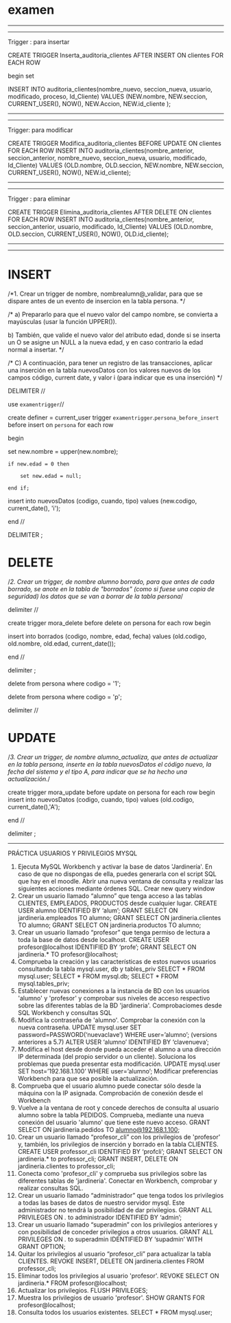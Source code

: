 # examen

---------------

_______________

Trigger : para insertar 

CREATE TRIGGER Inserta_auditoria_clientes AFTER INSERT ON clientes
FOR EACH ROW

begin set 

INSERT INTO auditoria_clientes(nombre_nuevo, seccion_nueva, usuario,
modificado, proceso, Id_Cliente)
VALUES (NEW.nombre, NEW.seccion, CURRENT_USER(), NOW(),
NEW.Accion, NEW.id_cliente );

--------------

______________

Trigger: para modificar

CREATE TRIGGER Modifica_auditoria_clientes BEFORE UPDATE ON clientes
FOR EACH ROW
INSERT INTO auditoria_clientes(nombre_anterior, seccion_anterior,
nombre_nuevo, seccion_nueva, usuario, modificado, Id_Cliente)
VALUES (OLD.nombre, OLD.seccion, NEW.nombre, NEW.seccion,
CURRENT_USER(), NOW(), NEW.id_cliente);

----------------
________________

Trigger : para eliminar

CREATE TRIGGER Elimina_auditoria_clientes AFTER DELETE ON clientes
FOR EACH ROW
INSERT INTO auditoria_clientes(nombre_anterior, seccion_anterior,
usuario, modificado, Id_Cliente)
VALUES (OLD.nombre, OLD.seccion, CURRENT_USER(), NOW(),
OLD.id_cliente);


----------------
________________
# INSERT


/*1. Crear un trigger de nombre, nombrealumn@_validar, 
para que se dispare antes de un evento
de insercion en
la tabla persona. */ 

/* a) Prepararlo para que el nuevo valor del campo nombre, se convierta a 
mayúsculas (usar la función UPPER()). 

b) También, que valide el nuevo valor del atributo edad, donde si se 
inserta un O se asigne un NULL a la nueva edad, y en caso contrario la edad 
normal a insertar. */

/* C) A continuación, para tener un registro de las transacciones, 
aplicar una inserción en la tabla nuevosDatos con los valores nuevos 
de los campos código, current date, y valor i (para indicar que es una inserción) */

DELIMITER //

use `examentrigger`//

create definer = current_user trigger `examentrigger`.`persona_before_insert` 
before insert on `persona` for each row 

begin

set new.nombre = upper(new.nombre);

    if new.edad = 0 then

		set new.edad = null;

	end if;

insert into nuevosDatos (codigo, cuando, tipo) values (new.codigo, current_date(), 'i');


end //

DELIMITER ;

# DELETE

/*2. Crear un trigger, de nombre alumno borrado, para que antes de cada borrado, 
se anote en la tabla de "borrados" (como si fuese una copia de seguridad) 
los datos que se van a borrar de la tabla persona*/

delimiter //

create trigger mora_delete before delete on persona for each row
begin 

insert into borrados (codigo, nombre, edad, fecha) values (old.codigo, old.nombre, old.edad, current_date());

end // 

delimiter ;

delete from persona where codigo = '1';

delete from persona where codigo = 'p';

delimiter //

# UPDATE

/*3. Crear un trigger, de nombre alumno_actualiza, que antes de actualizar 
en la tabla persona, inserte en la tabla nuevosDatos el código nuevo, 
la fecha del sistema y el tipo A, para indicar que se ha hecho una actualización.*/

create trigger mora_update before update on persona for each row
begin 
insert into nuevosDatos (codigo, cuando, tipo) values (old.codigo, current_date(),'A');

end // 

delimiter ;

_________________________________________

PRÁCTICA USUARIOS Y PRIVILEGIOS MYSQL
1. Ejecuta MySQL Workbench y activar la base de datos 'Jardinería'. En caso de que no dispongas
de ella, puedes generarla con el script SQL que hay en el moodle. Abrir una nueva ventana de
consulta y realizar las siguientes acciones mediante órdenes SQL.
Crear new query window
2. Crear un usuario llamado “alumno” que tenga acceso a las tablas CLIENTES, EMPLEADOS,
PRODUCTOS desde cualquier lugar.
CREATE USER alumno IDENTIFIED BY ‘alum’;
GRANT SELECT ON jardineria.empleados TO alumno;
GRANT SELECT ON jardineria.clientes TO alumno;
GRANT SELECT ON jardineria.productos TO alumno;
3. Crear un usuario llamado “profesor” que tenga permiso de lectura a toda la base de datos
desde localhost.
CREATE USER profesor@localhost IDENTIFIED BY ‘profe’;
GRANT SELECT ON jardineria.* TO profesor@localhost;
4. Comprueba la creación y las características de estos nuevos usuarios consultando la tabla
mysql.user, db y tables_priv
SELECT * FROM mysql.user;
SELECT * FROM mysql.db;
SELECT * FROM mysql.tables_priv;
5. Establecer nuevas conexiones a la instancia de BD con los usuarios 'alumno' y 'profesor' y
comprobar sus niveles de acceso respectivo sobre las diferentes tablas de la BD 'jardineria'.
Comprobaciomes desde SQL Workbench y consultas SQL
6. Modifica la contraseña de 'alumno'. Comprobar la conexión con la nueva contraseña.
UPDATE mysql.user SET password=PASSWORD(‘nuevaclave’) WHERE user=’alumno’;
(versions anteriores a 5.7)
ALTER USER ‘alumno’ IDENTIFIED BY ‘clavenueva’;
7. Modifica el host desde donde pueda acceder el alumno a una dirección IP determinada (del
propio servidor o un cliente). Soluciona los problemas que pueda presentar esta modificación.
UPDATE mysql.user SET host=’192.168.1.100’ WHERE user=’alumno’;
Modificar preferencias Workbench para que sea posible la actualización.
8. Comprueba que el usuario alumno puede conectar sólo desde la máquina con la IP asignada.
Comprobación de conexión desde el Workbench
9. Vuelve a la ventana de root y concede derechos de consulta al usuario alumno sobre la tabla
PEDIDOS. Comprueba, mediante una nueva conexión del usuario 'alumno' que tiene este
nuevo acceso.
GRANT SELECT ON jardineria.pedidos TO alumno@192.168.1.100;
10. Crear un usuario llamado “profesor_cli” con los privilegios de 'profesor' y, también, los
privilegios de inserción y borrado en la tabla CLIENTES.
CREATE USER professor_cli IDENTIFIED BY ‘profcli’;
GRANT SELECT ON jardineria.* to professor_cli;
GRANT INSERT, DELETE ON jardineria.clientes to professor_cli;
11. Conecta como 'profesor_cli' y comprueba sus privilegios sobre las diferentes tablas de
'jardineria'.
Conectar en Workbench, comprobar y realizar consultas SQL.
12. Crear un usuario llamado “administrador” que tenga todos los privilegios a todas las bases de
datos de nuestro servidor mysql. Este administrador no tendrá la posibilidad de dar
privilegios.
GRANT ALL PRIVILEGES ON *.* to administrador IDENTIFIED BY ‘admin’;
13. Crear un usuario llamado “superadmin” con los privilegios anteriores y con posibilidad de
conceder privilegios a otros usuarios.
GRANT ALL PRIVILEGES ON *.* to superadmin IDENTIFIED BY ‘supadmin’ WITH GRANT OPTION;
14. Quitar los privilegios al usuario “profesor_cli” para actualizar la tabla CLIENTES.
REVOKE INSERT, DELETE ON jardineria.clientes FROM professor_cli;
15. Eliminar todos los privilegios al usuario 'profesor'.
REVOKE SELECT ON jardineria.* FROM profesor@localhost;
16. Actualizar los privilegios.
FLUSH PRIVILEGES;
17. Muestra los privilegios de usuario 'profesor'.
SHOW GRANTS FOR profesor@localhost;
18. Consulta todos los usuarios existentes.
SELECT * FROM mysql.user;
